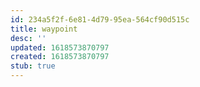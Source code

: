 ```yaml
---
id: 234a5f2f-6e81-4d79-95ea-564cf90d515c
title: waypoint
desc: ''
updated: 1618573870797
created: 1618573870797
stub: true
---
```


